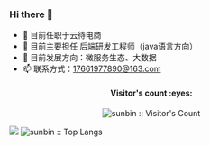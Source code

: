 ### Hi there 👋

- 🔭 目前任职于云待电商
- 🌱 目前主要担任 后端研发工程师（java语言方向）
- 🤔 目前发展方向：微服务生态、大数据
- 📫 联系方式：17661977890@163.com


<h4 align="center">Visitor's count :eyes:</h4>
<p align="center"><img src="https://profile-counter.glitch.me/{17661977890}/count.svg" alt="sunbin :: Visitor's Count" /></p>

<img src="https://github-readme-stats.vercel.app/api?username=17661977890&theme=vue&show_icons=true" />

<img src="https://github-readme-stats.vercel.app/api/top-langs/?username=17661977890&langs_count=10&theme=flag-india&layout=compact" alt="sunbin :: Top Langs" />
